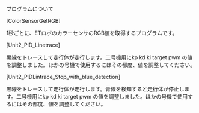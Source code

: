プログラムについて

[ColorSensorGetRGB]

1秒ごとに、ETロボのカラーセンサのRGB値を取得するプログラムです。

[Unit2_PID_Linetrace]

黒線をトレースして走行体が走行します。二号機用にkp kd ki target pwm の値を調整しました。ほかの号機で使用するにはその都度、値を調整してください。

[Unit2_PIDLintrace_Stop_with_blue_detection]

黒線をトレースして走行体が走行します。青線を検知すると走行体が停止します。二号機用にkp kd ki target pwm の値を調整しました。ほかの号機で使用するにはその都度、値を調整してください。
